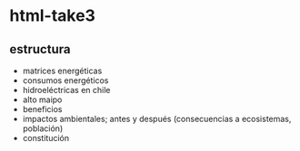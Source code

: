# html-take3
## estructura
* matrices energéticas 
* consumos energéticos 
* hidroeléctricas en chile
* alto maipo 
* beneficios
* impactos ambientales; antes y después (consecuencias a ecosistemas, población)
* constitución
